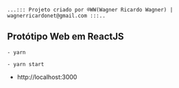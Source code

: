`...::: Projeto criado por ®WW(Wagner Ricardo Wagner) | wagnerricardonet@gmail.com :::..`

## Protótipo Web em ReactJS

`- yarn`

`- yarn start`

- http://localhost:3000
